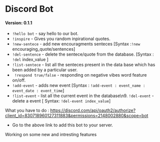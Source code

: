 # Discord Bot
#### Version: 0.1.1
- `!hello bot` - say hello to our bot.
- `!inspire` - Gives you random inpirational quotes.
- `!new-sentece` - add new encouragments senteces [Syntax :`!new` encouraging_quote/sentences]
- `!del-sentence` - delete the sentece/quote from the database. [Syntax : ` !del` index_value ]
- `!list-sentece`  - list all the senteces present in the data base which has been added by a particular user.
- ` !respond true/false` - responding on negative vibes word feature on/off.
- `!add-event` - adds new event [Syntax : `!add-event : event_name : event_date : event_time`]
- `!list-event` - list all the current event in the database\n9. `!del-event` - delete a event [ Syntax: `!del-event index_value`]

What you have to do : 
https://discord.com/api/oauth2/authorize?client_id=830718960127311883&permissions=2148002880&scope=bot 
- Go to the above link to add this bot to your server.

Working on some new and intresting features
